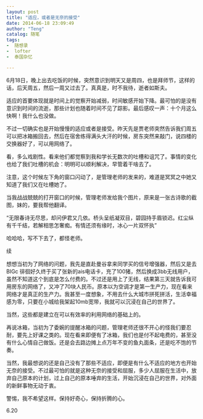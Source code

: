 ```yaml
---
layout: post
title: "适应，或者是无奈的接受"
date: 2014-06-18 23:09:49
author: "Teng"
catalog: 随笔
tags:
-  随想录
-  lofter
-  泰国杂忆

---
```

6月18日，晚上出去吃饭的时候，突然意识到明天又是周四，也是拜师节，这样的话，后天周五，然后一周又过去了。真真是，时不我待，逝者如斯夫。

适应的首要体现就是时间上的觉察开始减弱，时间敏感开始下降。最可怕的是没有意识到时间的流逝，那些计划也随着时间不见了踪影。最后感叹一声：十个月这么快啊！我什么也没做。

不过一切确实也是开始慢慢的适应或者是接受。昨天先是贾老师突然告诉我们周五可以把冰箱搬回去，然后在宿舍练得满头大汗的时候，房东突然来敲门，说四楼的交换器好了，可以用网络了。

看，多么戏剧性。看来他们都觉察到我和学长无数次的吐槽和诅咒了。事情的变化也给了我们吐槽的机会：明明可以顺利解决，早管着干啥去了。

注意，这个时候左下角的窗口闪动了，是管理老师的发来的，难道是冥冥之中她又知道了我们又在吐槽她了。

当我战战兢兢的打开窗口的时候，管理老师发给我个图片，原来是一张古诗歌的截图，妹的，要我帮他翻译。

“无限春诗无尽思，却问伊君又几依。桥头呈纸凝双目，碧园持手眉锁迟。红尘纵有千千结，若解相思怎奢痴。有情还须有缘时，冰心一片双怀执”

哈哈哈，写不下去了，都怪老师。

续

想想当初为了网络的问题，我先是直赴曼谷拿来同学买的信号增强器，然后又是去BIGc 徘徊好久终于买了张新的ais电话卡，充了100猪，然后换成3bb无线用户，虽然不知道这个到底是怎么付费的。不过还是用上了无线，结果第三天就告诉我可用房东的网络了，又冲了70块人民币。原本以为空调才是第一生产力，现在看来网络才是真正的生产力。我甚至一度想象，不用去什么大城市拼死拼活，生活幸福感为零，只要在小城给我架起10mb宽带，我就可以沉浸在自己的世界了。

当然，这些都是建立在可以有效率的利用网络的基础上的。

再说冰箱，当初为了委婉的提醒冰箱的问题，管理老师还很不开心的怪我们要忍耐，要先上好课之类的。现在看来即便有了冰箱，我们也是付不起电费的，甚至没有什么心情自己做饭。还是会去路边摊上点万年不变的鱼丸面条，还是吃不饱的节奏。

当然，我最想说的还是自己没有了那些不适应，即便是有什么不适应的地方也开始无奈的接受。不过最可怕的就是这种无奈的接受和屈服，多少人屈服在生活中，放弃自己原本的计划，过上自己的原本唾弃的生活，开始沉浸在自己的世界，对外面的新鲜事物无动于衷。

警惕，我不希望这样。保持好奇心，保持折腾的心。

6.20
